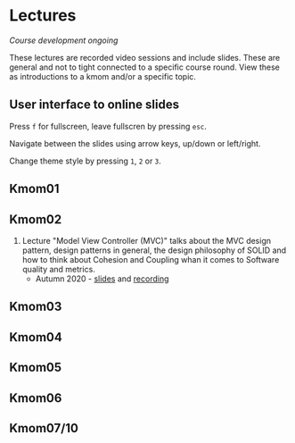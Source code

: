 Lectures
========================

_Course development ongoing_

These lectures are recorded video sessions and include slides. These are general and not to tight connected to a specific course round. View these as introductions to a kmom and/or a specific topic.



User interface to online slides
------------------------

Press `f` for fullscreen, leave fullscren by pressing `esc`.

Navigate between the slides using arrow keys, up/down or left/right.

Change theme style by pressing `1`, `2` or `3`.



Kmom01
------------------------

<!--
Om kursen
Om ramverk
Om Controller och vyer
Om templatemotorer
-->



Kmom02
------------------------

1. Lecture "Model View Controller (MVC)" talks about the MVC design pattern, design patterns in general, the design philosophy of SOLID and how to think about Cohesion and Coupling whan it comes to Software quality and metrics.
    * Autumn 2020 - [slides](https://dbwebb-se.github.io/ramverk1/lecture/kmom02-mvc.html) and [recording](https://youtu.be/QML009daLeA)

<!--
* Design patterns, MVC + Solid
* REM server explanation and usage
* Unittesting with external server and mocking
-->



Kmom03
------------------------

Kmom04
------------------------

Kmom05
------------------------

Kmom06
------------------------

Kmom07/10
------------------------
